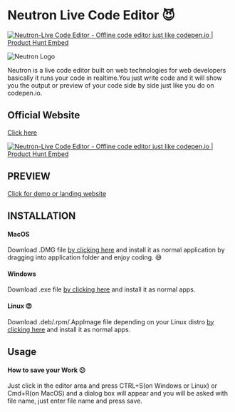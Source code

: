 # Neutron Live Code Editor :smiling_imp:

[![Neutron-Live Code Editor - Offline code editor just like codepen.io | Product Hunt Embed](https://api.producthunt.com/widgets/embed-image/v1/featured.svg?post_id=172960&theme=dark)](https://www.producthunt.com/posts/neutron-live-code-editor?utm_source=badge-featured&utm_medium=badge&utm_souce=badge-neutron-live-code-editor)



![Neutron Logo](https://raw.githubusercontent.com/theuitown/neutron-code-editor/master/assets/general3.png)

Neutron is  a live code editor built on web technologies for web developers basically it runs your code in realtime.You just write code and it will show you the output or preview of your code side by side just like you do on codepen.io.

## Official Website
[Click here ](https://neutronweb-nm4y9kfht.now.sh/)

[![Neutron-Live Code Editor - Offline code editor just like codepen.io | Product Hunt Embed](https://api.producthunt.com/widgets/embed-image/v1/featured.svg?post_id=172960&theme=dark)](https://www.producthunt.com/posts/neutron-live-code-editor?utm_source=badge-featured&utm_medium=badge&utm_souce=badge-neutron-live-code-editor)

## PREVIEW
[Click for demo or landing website](https://neutronweb-nm4y9kfht.now.sh/)

## INSTALLATION

#### MacOS
Download .DMG file [by clicking here](https://neutronweb-nm4y9kfht.now.sh/) and install it as normal application by dragging into application folder and enjoy coding. :sweat_smile:

#### Windows
Download .exe file [by clicking here](https://neutronweb-nm4y9kfht.now.sh/) and install it as normal apps.

#### Linux :heart_eyes:
Download .deb/.rpm/.AppImage  file depending on your Linux distro [by clicking here](https://neutronweb-nm4y9kfht.now.sh/) and install it as normal apps.

## Usage
#### How to save your Work :confused:

Just click in the editor area and press CTRL+S(on Windows or Linux) or Cmd+R(on MacOS) and a dialog box will appear and you will be asked with file name, just enter file name and press save.


